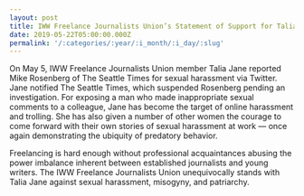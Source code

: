 ```yaml
---
layout: post
title: IWW Freelance Journalists Union’s Statement of Support for Talia Jane
date: 2019-05-22T05:00:00.000Z
permalink: '/:categories/:year/:i_month/:i_day/:slug'
---
```

On May 5, IWW Freelance Journalists Union member Talia Jane reported Mike Rosenberg of The Seattle Times for sexual harassment via Twitter. Jane notified The Seattle Times, which suspended Rosenberg pending an investigation. For exposing a man who made inappropriate sexual comments to a colleague, Jane has become the target of online harassment and trolling. She has also given a number of other women the courage to come forward with their own stories of sexual harassment at work — once again demonstrating the ubiquity of predatory behavior.


Freelancing is hard enough without professional acquaintances abusing the power imbalance inherent between established journalists and young writers. The IWW Freelance Journalists Union unequivocally stands with Talia Jane against sexual harassment, misogyny, and patriarchy.
